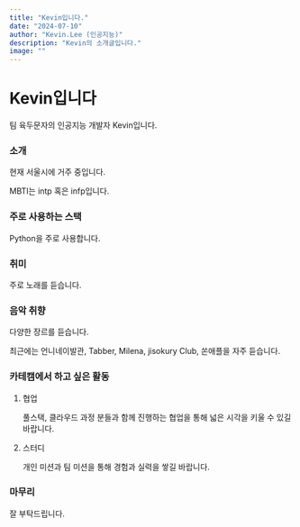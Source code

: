 ```yaml
---
title: "Kevin입니다."
date: "2024-07-10"
author: "Kevin.Lee (인공지능)"
description: "Kevin의 소개글입니다."
image: ""
---
```


# Kevin입니다

팀 육두문자의 인공지능 개발자 Kevin입니다. 

### 소개

현재 서울시에 거주 중입니다.

MBTI는 intp 혹은 infp입니다.

### 주로 사용하는 스택

Python을 주로 사용합니다.

### 취미

주로 노래를 듣습니다.

### 음악 취향

다양한 장르를 듣습니다.

최근에는 언니네이발관, Tabber, Milena, jisokury Club, 쏜애플을 자주 듣습니다.

### 카테캠에서 하고 싶은 활동

1. 협업
    
    풀스택, 클라우드 과정 분들과 함께 진행하는 협업을 통해 넓은 시각을 키울 수  있길 바랍니다.
    
2. 스터디
    
    개인 미션과 팀 미션을 통해 경험과 실력을 쌓길 바랍니다.
    

### 마무리

잘 부탁드립니다.

